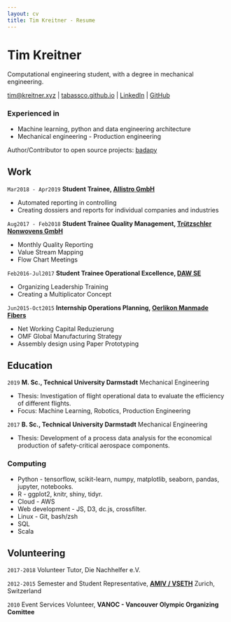 ```yaml
---
layout: cv
title: Tim Kreitner - Resume
---
```

# Tim Kreitner
Computational engineering student, with a degree in mechanical engineering.

<div id="webaddress">
<a href="tim@kreitner.xyz">tim@kreitner.xyz</a>
| <a href="http://tabassco.github.io">tabassco.github.io</a>
| <a href="https://www.linkedin.com/in/tim-kreitner-93632376/">LinkedIn</a>
| <a href="http://github.com/tabassco">GitHub</a>
</div>

### Experienced in

- Machine learning, python and data engineering architecture
- Mechanical engineering - Production engineering


Author/Contributor to open source projects: [badapy](https://github.com/tabassco/badapy)

## Work

`Mar2018 - Apr2019`
__Student Trainee, [Allistro GmbH](https://www.allistro.de/en/homepage-en/)__

- Automated reporting in controlling
- Creating dossiers and reports for individual companies and industries


`Aug2017 - Feb2018`
__Student Trainee Quality Management, [Trützschler Nonwovens GmbH](https://www.truetzschler-nonwovens.de/)__

- Monthly Quality Reporting
- Value Stream Mapping
- Flow Chart Meetings


`Feb2016-Jul2017`
__Student Trainee Operational Excellence, [DAW SE](https://www.truetzschler-nonwovens.de/)__

- Organizing Leadership Training
- Creating a Multiplicator Concept


`Jun2015-Oct2015`
__Internship Operations Planning, [Oerlikon Manmade Fibers](https://www.oerlikon.com/manmade-fibers/en/)__

- Net Working Capital Reduzierung
- OMF Global Manufacturing Strategy
- Assembly design using Paper Prototyping


## Education

`2019`
__M. Sc., Technical University Darmstadt__
Mechanical Engineering

- Thesis: Investigation of flight operational data to evaluate the efficiency of different flights.
- Focus: Machine Learning, Robotics, Production Engineering

`2017`
__B. Sc., Technical University Darmstadt__
Mechanical Engineering

- Thesis: Development of a process data analysis for the economical production of safety-critical aerospace components.


### Computing

- Python - tensorflow, scikit-learn, numpy, matplotlib, seaborn, pandas, jupyter, notebooks.
- R - ggplot2, knitr, shiny, tidyr.
- Cloud - AWS
- Web development - JS, D3, dc.js, crossfilter.
- Linux - Git, bash/zsh
- SQL
- Scala

## Volunteering
`2017-2018`
Volunteer Tutor, Die Nachhelfer e.V.

`2012-2015`
Semester and Student Representative, __[AMIV / VSETH](https://amiv.ethz.ch/en/)__ Zurich, Switzerland


`2010`
Event Services Volunteer, __VANOC - Vancouver Olympic Organizing Comittee__
